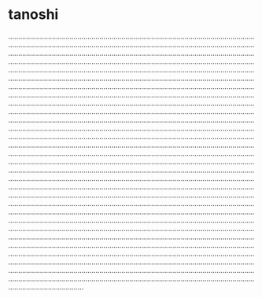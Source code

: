 # tanoshi
..............................................................................................................................................................................................................................................................................................................................................................................................................................................................................................................................................................................................................................................................................................................................................................................................................................................................................................................................................................................................................................................................................................................................................................................................................................................................................................................................................................................................................................................................................................................................................................................................................................................................................................................................................................................................................................................................................................................................................................................................................................................................................................................................................................................................................................................................................................................................................................................................................................................................................................................................................................................................................................................................................................................................................................................................................................................................................................................................................................................................................................................................................................................................................................................................................................................................................................................................................................................................................................................................................................................................................................................................................................................................................................................................................................................................................................................................................................................